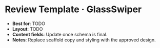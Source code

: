 # Review Template · GlassSwiper

- **Best for**: TODO
- **Layout**: TODO
- **Content fields**: Update once schema is final.
- **Notes**: Replace scaffold copy and styling with the approved design.
